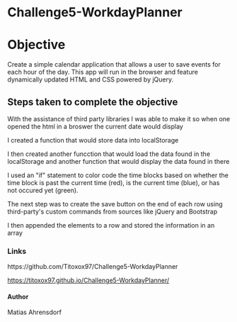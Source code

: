 # Challenge5-WorkdayPlanner

<h1>Objective</h1>
<p>Create a simple calendar application that allows a user to save events for each hour of the day. This app will run in the browser and feature dynamically updated HTML and CSS powered by jQuery.</p>

<h2>Steps taken to complete the objective</h2>
<p>With the assistance of third party libraries I was able to make it so when one opened the html in a broswer the current date would display</p>

<p>I created a function that would store data into localStorage</p>

<p>I then created another funcction that would load the data found in the localStorage and another function that would display the data found in there</p>

<p>I used an "if" statement to color code the time blocks based on whether the time block is past the current time (red), is the current time (blue), or has not occured yet (green).</p>

<p>The next step was to create the save button on the end of each row using third-party's custom commands from sources like jQuery and Bootstrap</p>

<p>I then appended the elements to a row and stored the information in an array</p>

<h3>Links</h3>
https://github.com/Titoxox97/Challenge5-WorkdayPlanner

https://titoxox97.github.io/Challenge5-WorkdayPlanner/

<h4>Author</h4>
<p>Matias Ahrensdorf</p>
